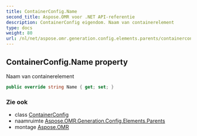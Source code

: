 ```yaml
---
title: ContainerConfig.Name
second_title: Aspose.OMR voor .NET API-referentie
description: ContainerConfig eigendom. Naam van containerelement
type: docs
weight: 80
url: /nl/net/aspose.omr.generation.config.elements.parents/containerconfig/name/
---
```

## ContainerConfig.Name property

Naam van containerelement

```csharp
public override string Name { get; set; }
```

### Zie ook

* class [ContainerConfig](../)
* naamruimte [Aspose.OMR.Generation.Config.Elements.Parents](../../containerconfig/)
* montage [Aspose.OMR](../../../)


